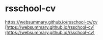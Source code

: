 # rsschool-cv
https://websummary.github.io/rsschool-cv/cv
[https://websummary.github.io/rsschool-cv](https://websummary.github.io/rsschool-cv)

